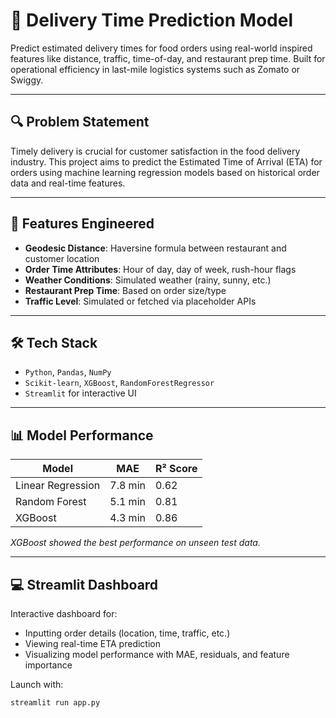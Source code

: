 # 🚚 Delivery Time Prediction Model

Predict estimated delivery times for food orders using real-world inspired features like distance, traffic, time-of-day, and restaurant prep time. Built for operational efficiency in last-mile logistics systems such as Zomato or Swiggy.

---

## 🔍 Problem Statement

Timely delivery is crucial for customer satisfaction in the food delivery industry. This project aims to predict the Estimated Time of Arrival (ETA) for orders using machine learning regression models based on historical order data and real-time features.

---

## 🧠 Features Engineered

- **Geodesic Distance**: Haversine formula between restaurant and customer location  
- **Order Time Attributes**: Hour of day, day of week, rush-hour flags  
- **Weather Conditions**: Simulated weather (rainy, sunny, etc.)  
- **Restaurant Prep Time**: Based on order size/type  
- **Traffic Level**: Simulated or fetched via placeholder APIs  

---

## 🛠️ Tech Stack

- `Python`, `Pandas`, `NumPy`
- `Scikit-learn`, `XGBoost`, `RandomForestRegressor`
- `Streamlit` for interactive UI

---

## 📊 Model Performance

| Model               | MAE   | R² Score |
|--------------------|-------|----------|
| Linear Regression   | 7.8 min | 0.62     |
| Random Forest       | 5.1 min | 0.81     |
| XGBoost             | 4.3 min | 0.86     |

*XGBoost showed the best performance on unseen test data.*

---

## 💻 Streamlit Dashboard

Interactive dashboard for:
- Inputting order details (location, time, traffic, etc.)
- Viewing real-time ETA prediction
- Visualizing model performance with MAE, residuals, and feature importance

Launch with:
```bash
streamlit run app.py
